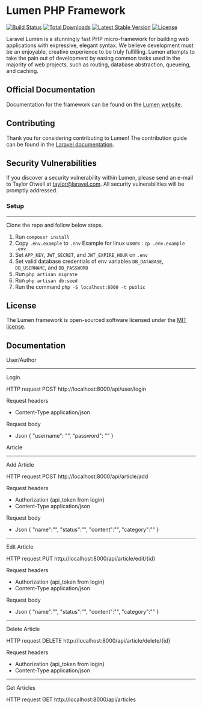 # Lumen PHP Framework

[![Build Status](https://travis-ci.org/laravel/lumen-framework.svg)](https://travis-ci.org/laravel/lumen-framework)
[![Total Downloads](https://img.shields.io/packagist/dt/laravel/framework)](https://packagist.org/packages/laravel/lumen-framework)
[![Latest Stable Version](https://img.shields.io/packagist/v/laravel/framework)](https://packagist.org/packages/laravel/lumen-framework)
[![License](https://img.shields.io/packagist/l/laravel/framework)](https://packagist.org/packages/laravel/lumen-framework)

Laravel Lumen is a stunningly fast PHP micro-framework for building web applications with expressive, elegant syntax. We believe development must be an enjoyable, creative experience to be truly fulfilling. Lumen attempts to take the pain out of development by easing common tasks used in the majority of web projects, such as routing, database abstraction, queueing, and caching.

## Official Documentation

Documentation for the framework can be found on the [Lumen website](https://lumen.laravel.com/docs).

## Contributing

Thank you for considering contributing to Lumen! The contribution guide can be found in the [Laravel documentation](https://laravel.com/docs/contributions).

## Security Vulnerabilities

If you discover a security vulnerability within Lumen, please send an e-mail to Taylor Otwell at taylor@laravel.com. All security vulnerabilities will be promptly addressed.

### Setup
---
Clone the repo and follow below steps.
1. Run `composer install`
2. Copy `.env.example` to `.env` Example for linux users : `cp .env.example .env`
3. Set `APP_KEY`, `JWT_SECRET`, and  `JWT_EXPIRE_HOUR` on `.env`
4. Set valid database credentials of env variables `DB_DATABASE`, `DB_USERNAME`, and `DB_PASSWORD`
5. Run `php artisan migrate`
6. Run `php artisan db:seed`
7. Run the command `php -S localhost:8000 -t public`

## License

The Lumen framework is open-sourced software licensed under the [MIT license](https://opensource.org/licenses/MIT).


## Documentation


User/Author
____________________________

Login

HTTP request
POST http://localhost:8000/api/user/login

Request headers
- Content-Type application/json

Request body
- Json
{
    "username": "",
    "password": ""
}


Article
____________________________

Add Article

HTTP request
POST http://localhost:8000/api/article/add

Request headers
- Authorization {api_token from login}
- Content-Type application/json

Request body
- Json
{
    "name":"",
    "status":"",
    "content":"",
    "category":""
}

___

Edit Article

HTTP request
PUT http://localhost:8000/api/article/edit/{id}

Request headers
- Authorization {api_token from login}
- Content-Type application/json

Request body
- Json
{
    "name":"",
    "status":"",
    "content":"",
    "category":""
}

___

Delete Article

HTTP request
DELETE http://localhost:8000/api/article/delete/{id}

Request headers
- Authorization {api_token from login}
- Content-Type application/json

___

Get Articles

HTTP request
GET http://localhost:8000/api/articles


